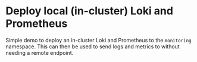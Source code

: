 # Deploy local (in-cluster) Loki and Prometheus

Simple demo to deploy an in-cluster Loki and Prometheus to the `monitoring` namespace.
This can then be used to send logs and metrics to without needing a remote endpoint.

